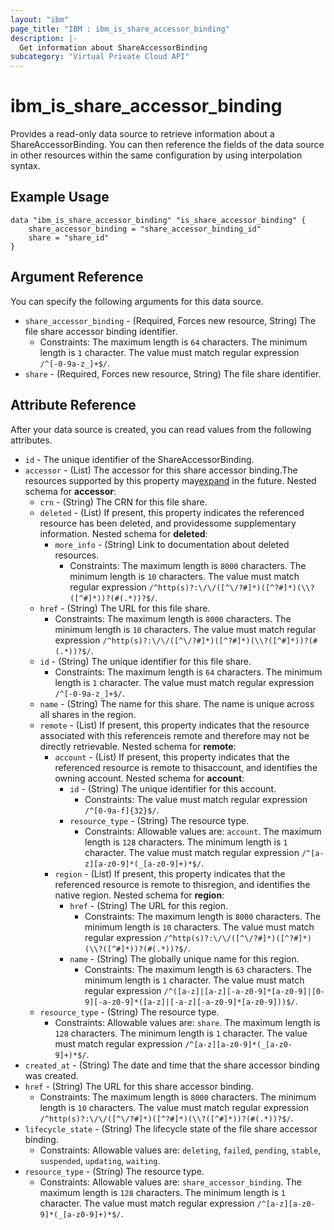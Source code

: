 ```yaml
---
layout: "ibm"
page_title: "IBM : ibm_is_share_accessor_binding"
description: |-
  Get information about ShareAccessorBinding
subcategory: "Virtual Private Cloud API"
---
```


# ibm_is_share_accessor_binding

Provides a read-only data source to retrieve information about a ShareAccessorBinding. You can then reference the fields of the data source in other resources within the same configuration by using interpolation syntax.

## Example Usage

```hcl
data "ibm_is_share_accessor_binding" "is_share_accessor_binding" {
	share_accessor_binding = "share_accessor_binding_id"
	share = "share_id"
}
```

## Argument Reference

You can specify the following arguments for this data source.

* `share_accessor_binding` - (Required, Forces new resource, String) The file share accessor binding identifier.
  * Constraints: The maximum length is `64` characters. The minimum length is `1` character. The value must match regular expression `/^[-0-9a-z_]+$/`.
* `share` - (Required, Forces new resource, String) The file share identifier.

## Attribute Reference

After your data source is created, you can read values from the following attributes.

* `id` - The unique identifier of the ShareAccessorBinding.
* `accessor` - (List) The accessor for this share accessor binding.The resources supported by this property may[expand](https://cloud.ibm.com/apidocs/vpc#property-value-expansion) in the future.
Nested schema for **accessor**:
	* `crn` - (String) The CRN for this file share.
	* `deleted` - (List) If present, this property indicates the referenced resource has been deleted, and providessome supplementary information.
	Nested schema for **deleted**:
		* `more_info` - (String) Link to documentation about deleted resources.
		  * Constraints: The maximum length is `8000` characters. The minimum length is `10` characters. The value must match regular expression `/^http(s)?:\/\/([^\/?#]*)([^?#]*)(\\?([^#]*))?(#(.*))?$/`.
	* `href` - (String) The URL for this file share.
	  * Constraints: The maximum length is `8000` characters. The minimum length is `10` characters. The value must match regular expression `/^http(s)?:\/\/([^\/?#]*)([^?#]*)(\\?([^#]*))?(#(.*))?$/`.
	* `id` - (String) The unique identifier for this file share.
	  * Constraints: The maximum length is `64` characters. The minimum length is `1` character. The value must match regular expression `/^[-0-9a-z_]+$/`.
	* `name` - (String) The name for this share. The name is unique across all shares in the region.
	* `remote` - (List) If present, this property indicates that the resource associated with this referenceis remote and therefore may not be directly retrievable.
	Nested schema for **remote**:
		* `account` - (List) If present, this property indicates that the referenced resource is remote to thisaccount, and identifies the owning account.
		Nested schema for **account**:
			* `id` - (String) The unique identifier for this account.
			  * Constraints: The value must match regular expression `/^[0-9a-f]{32}$/`.
			* `resource_type` - (String) The resource type.
			  * Constraints: Allowable values are: `account`. The maximum length is `128` characters. The minimum length is `1` character. The value must match regular expression `/^[a-z][a-z0-9]*(_[a-z0-9]+)*$/`.
		* `region` - (List) If present, this property indicates that the referenced resource is remote to thisregion, and identifies the native region.
		Nested schema for **region**:
			* `href` - (String) The URL for this region.
			  * Constraints: The maximum length is `8000` characters. The minimum length is `10` characters. The value must match regular expression `/^http(s)?:\/\/([^\/?#]*)([^?#]*)(\\?([^#]*))?(#(.*))?$/`.
			* `name` - (String) The globally unique name for this region.
			  * Constraints: The maximum length is `63` characters. The minimum length is `1` character. The value must match regular expression `/^([a-z]|[a-z][-a-z0-9]*[a-z0-9]|[0-9][-a-z0-9]*([a-z]|[-a-z][-a-z0-9]*[a-z0-9]))$/`.
	* `resource_type` - (String) The resource type.
	  * Constraints: Allowable values are: `share`. The maximum length is `128` characters. The minimum length is `1` character. The value must match regular expression `/^[a-z][a-z0-9]*(_[a-z0-9]+)*$/`.
* `created_at` - (String) The date and time that the share accessor binding was created.
* `href` - (String) The URL for this share accessor binding.
  * Constraints: The maximum length is `8000` characters. The minimum length is `10` characters. The value must match regular expression `/^http(s)?:\/\/([^\/?#]*)([^?#]*)(\\?([^#]*))?(#(.*))?$/`.
* `lifecycle_state` - (String) The lifecycle state of the file share accessor binding.
  * Constraints: Allowable values are: `deleting`, `failed`, `pending`, `stable`, `suspended`, `updating`, `waiting`.
* `resource_type` - (String) The resource type.
  * Constraints: Allowable values are: `share_accessor_binding`. The maximum length is `128` characters. The minimum length is `1` character. The value must match regular expression `/^[a-z][a-z0-9]*(_[a-z0-9]+)*$/`.


